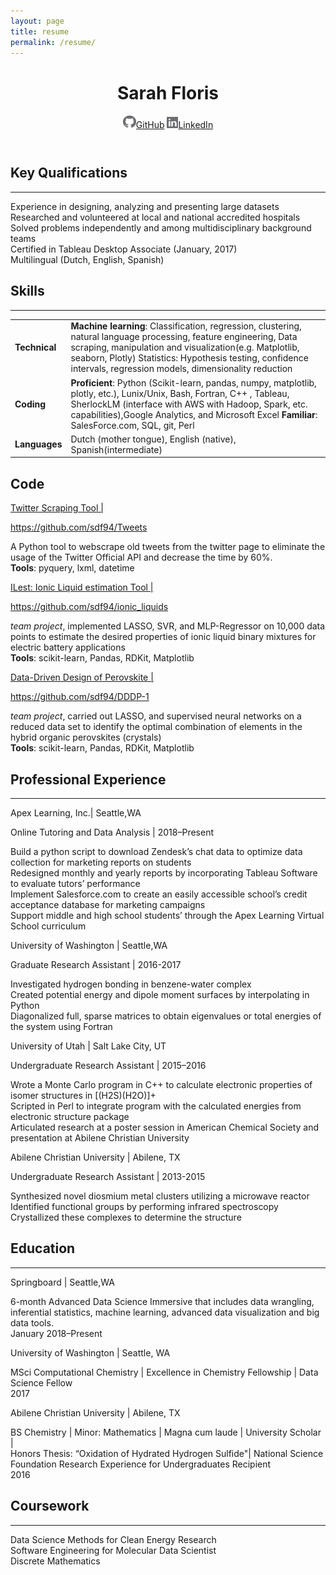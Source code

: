 ```yaml
---
layout: page
title: resume
permalink: /resume/
---
```

<head>
  <title>Sarah Floris</title>
  <meta charset="utf-8">
  <link href="main.css" media="screen" rel="stylesheet" />
  <link rel="stylesheet" type="text/css" href="http://fonts.googleapis.com/css?family=Gudea">
  <link rel="shortcut icon" href="http://faviconist.com/icons/f9294cc2281f1004e846adbea5f4b316/favicon.ico" />
</head>
<body>
  <header class="header-details">
    <h1 class="name">Sarah Floris </h1>
      <article class="links-container">
        <a class="links" href="https://github.com/sdf94" target="_blank"><img src="./img/gh_icon.png" width="21" height="21">GitHub</a>
        <a class="links" href="https://www.linkedin.com/in/sarah-floris/" target="_blank"><img src="./img/in_icon.png" width="18" height="18">LinkedIn</a>
      </article>
  </header>
  <section class="content">
    <h2>Key Qualifications </h2><hr>
      <p class="category-description-main">Experience in designing, analyzing and presenting large datasets <br /> Researched and volunteered at local and national accredited hospitals <br /> 
 Solved problems independently and among multidisciplinary background teams<br /> 
 Certified in Tableau Desktop Associate (January, 2017)<br /> 
 Multilingual (Dutch, English, Spanish) </p>
    <h2>Skills</h2><hr> 
    <table style="width:100%">
  <tr>
    <td><b>Technical</b></td>
    <td><b>Machine learning</b>: Classification, regression, clustering, natural language processing, feature engineering, Data scraping, manipulation and visualization(e.g. Matplotlib, seaborn, Plotly)
Statistics: Hypothesis testing, confidence intervals, regression models, dimensionality reduction
</td>
  </tr>
  <tr>
    <td><b>Coding</b></td>
    <td><b>Proficient</b>: Python (Scikit-learn, pandas, numpy, matplotlib, plotly, etc.), Lunix/Unix, Bash, Fortran, C++ , Tableau, SherlockLM (interface with AWS with Hadoop, Spark, etc. capabilities),Google Analytics, and Microsoft Excel
    <b>Familiar</b>: SalesForce.com, SQL, git, Perl</td>
  </tr>
  <tr>
    <td><b>Languages</b></td>
    <td>Dutch (mother tongue), English (native), Spanish(intermediate)</td>
  </tr>
</table>
    <h2>Code</h2>
    <a class="primary-titles" href="https://github.com/sdf94/Tweets" target="_blank"> Twitter Scraping Tool | <p class="links">https://github.com/sdf94/Tweets</p></a>
      <p class="category-description"> A Python tool to webscrape old tweets from the twitter page to eliminate the usage of the Twitter Official API and decrease the time by 60%. <br> <b>Tools</b>: pyquery, lxml, datetime
</p>
      <a class="primary-titles" href="https://github.com/sdf94/ionic_liquids" target="_blank">ILest: Ionic Liquid estimation Tool | <p class="links">https://github.com/sdf94/ionic_liquids</p></a>
      <p class="category-description"> <em>team project</em>, implemented LASSO, SVR, and MLP-Regressor on 10,000 data points to estimate the desired properties of ionic liquid binary mixtures for electric battery applications <br> <b>Tools</b>: scikit-learn, Pandas, RDKit, Matplotlib
</p>
      <a class="primary-titles" href="https://github.com/sdf94/DDDP-1" target="_blank">Data-Driven Design of Perovskite | <p class="links">https://github.com/sdf94/DDDP-1</p></a>
      <p class="category-description"> <em>team project</em>, carried out LASSO, and supervised neural networks on a reduced data set to identify the optimal combination of elements in the hybrid organic perovskites (crystals) <br>
<b>Tools</b>: scikit-learn, Pandas, RDKit, Matplotlib
</p>
    <h2>Professional Experience</h2><hr>
      <p class="primary-titles">Apex Learning, Inc.| <span class="location">Seattle,WA</span></p>
        <p class="category-details">Online Tutoring and Data Analysis | 2018–Present </p>
        <p class="category-description">Build a python script to download Zendesk’s chat data to optimize data collection for marketing reports on students <br> Redesigned monthly and yearly reports by incorporating Tableau Software to evaluate tutors’ performance <br> Implement Salesforce.com to create an easily accessible school’s credit acceptance database for marketing campaigns <br> Support middle and high school students’ through the Apex Learning Virtual School curriculum <br></p>
      <p class="primary-titles">University of Washington | <span class="location">Seattle,WA</span></p>
        <p class="category-details">Graduate Research Assistant | 2016-2017</p>
      <p class="category-description"> Investigated hydrogen bonding in benzene-water complex <br> Created potential energy and dipole moment surfaces by interpolating in Python <br> Diagonalized full, sparse matrices to obtain eigenvalues or total energies of the system using Fortran </p>
      <p class="primary-titles"> University of Utah | <span class="location">Salt Lake City, UT</span></p>
        <p class="category-details">Undergraduate Research Assistant | 2015–2016</p>
      <p class="category-description"> Wrote a Monte Carlo program in C++ to calculate electronic properties of isomer structures in [(H2S)(H2O)]+ <br> Scripted in Perl to integrate program with the calculated energies from electronic structure package <br> Articulated research at a poster session in American Chemical Society and presentation at Abilene Christian University </p>
      <p class="primary-titles">Abilene Christian University | <span class="location">Abilene, TX</span></p>
        <p class="category-details">Undergraduate Research Assistant | 2013-2015</p>
      <p class="category-description"> Synthesized novel diosmium metal clusters utilizing a microwave reactor <br>Identified functional groups by performing infrared spectroscopy <br> Crystallized these complexes to determine the structure </p>
<h2>Education</h2><hr>
          <p class="primary-titles">Springboard | <span class="location">Seattle,WA</span></p>
          <p class="category-details">6-month Advanced Data Science Immersive that includes data wrangling, inferential statistics, machine learning, advanced data visualization and big data tools.  <br>January 2018–Present</p>
          <p class="primary-titles">University of Washington | <span class="location">Seattle, WA</span></p>
          <p class="category-details">MSci Computational Chemistry | Excellence in Chemistry Fellowship | Data Science Fellow <br>2017</p>
          <p class="primary-titles">Abilene Christian University | <span class="location">Abilene, TX </span></p>
          <p class="category-details">BS Chemistry | Minor: Mathematics | Magna cum laude | University Scholar | <br>
          Honors Thesis: “Oxidation of Hydrated Hydrogen Sulfide"| National Science Foundation Research Experience for Undergraduates Recipient<br>2016</p>
<h2>Coursework</h2><hr>
      <p class="category-description">Data Science Methods for Clean Energy Research <br>
        Software Engineering for Molecular Data Scientist <br>
        Discrete Mathematics
      </p>
  </section>


</body>